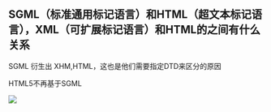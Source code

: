 ## SGML（标准通用标记语言）和HTML（超文本标记语言），XML（可扩展标记语言）和HTML的之间有什么关系

SGML 衍生出 XHM,HTML，这也是他们需要指定DTD来区分的原因

HTML5不再基于SGML

![](https://user-images.githubusercontent.com/13762951/64664991-880f0200-d483-11e9-83b2-cb6be493beac.png)